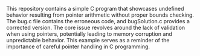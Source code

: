 This repository contains a simple C program that showcases undefined behavior resulting from pointer arithmetic without proper bounds checking. The bug.c file contains the erroneous code, and bugSolution.c provides a corrected version. The core issue revolves around the lack of validation when using pointers, potentially leading to memory corruption and unpredictable behavior. This example serves as a reminder of the importance of careful pointer handling in C programming.